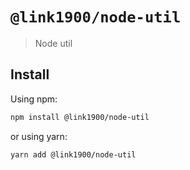 # `@link1900/node-util`

> Node util

## Install

Using npm:

```sh
npm install @link1900/node-util
```

or using yarn:

```sh
yarn add @link1900/node-util
```
